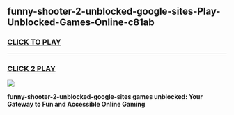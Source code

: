 
## funny-shooter-2-unblocked-google-sites-Play-Unblocked-Games-Online-c81ab
<h3>
<a href="https://premium76.site?title=funny-shooter-2-unblocked-google-sites&ref=25A">CLICK TO PLAY</a></h3>
<hr>

<h3>
<a href="https://premium76.site?title=funny-shooter-2-unblocked-google-sites&ref=25A">CLICK 2 PLAY</a>
  
</h3>

<a href="https://premium76.site?title=funny-shooter-2-unblocked-google-sites&ref=25A"><img src="https://clearcache.store/games.png"></a>


**funny-shooter-2-unblocked-google-sites games unblocked: Your Gateway to Fun and Accessible Online Gaming**
